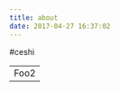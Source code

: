 ```yaml
---
title: about
date: 2017-04-27 16:37:02
---
```


#ceshi
<table>
    <tr>
        <td>Foo2</td>
    </tr>
</table>

